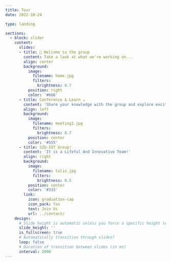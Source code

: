 ```yaml
---
title: Tour
date: 2022-10-24

type: landing

sections:
  - block: slider
    content:
      slides:
      - title: 👋 Welcome to the group
        content: Take a look at what we're working on...
        align: center
        background:
          image:
            filename: home.jpg
            filters:
              brightness: 0.7
          position: right
          color: '#666'
      - title: Conference & Learn ☕️
        content: 'Share your knowledge with the group and explore exciting new topics together!'
        align: left
        background:
          image:
            filename: meeting1.jpg
            filters:
              brightness: 0.7
          position: center
          color: '#555'
      - title: SZU-IOT Group!
        content: 'It is a Lifeful And Innovative Team!'
        align: right
        background:
          image:
            filename: tulin.jpg
            filters:
              brightness: 0.5
          position: center
          color: '#333'
        link:
          icon: graduation-cap
          icon_pack: fas
          text: Join Us
          url: ../contact/
    design:
      # Slide height is automatic unless you force a specific height (e.g. '400px')
      slide_height: ''
      is_fullscreen: true
      # Automatically transition through slides?
      loop: false
      # Duration of transition between slides (in ms)
      interval: 2000
---
```

